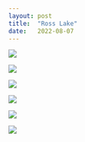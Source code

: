 ```yaml
---
layout: post
title:  "Ross Lake"
date:   2022-08-07
---
```


![]({{site.baseurl}}/assets/lazy/2022-08-04--08-32-51.jpeg)

![]({{site.baseurl}}/assets/lazy/2022-08-06--11-48-24.jpeg)

![]({{site.baseurl}}/assets/lazy/2022-08-06--21-55-15.jpeg)

![]({{site.baseurl}}/assets/lazy/2022-08-07--12-13-38.jpeg)

![]({{site.baseurl}}/assets/lazy/2022-08-07--08-43-22.jpeg)

![]({{site.baseurl}}/assets/lazy/2022-08-07--12-51-34.jpeg)
